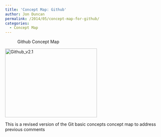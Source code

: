 ```yaml
---
title: 'Concept Map: Github'
author: Jon Duncan
permalink: /2014/05/concept-map-for-github/
categories:
  - Concept Map
---
```

<dl class="wp-caption alignnone" id="attachment_6924" style="width: 310px;">
  <dt class="wp-caption-dt">
  </dt>
  
  <dd class="wp-caption-dd">
    Github Concept Map
  </dd>
</dl>

[<img class="alignnone size-medium wp-image-7068" alt="Github_v2.1" src="http://teaching.software-carpentry.org/wp-content/uploads/2014/05/Github_v2.1-300x225.jpg" width="300" height="225" />][1]

This is a revised version of the Git basic concepts concept map to address previous comments

 [1]: http://teaching.software-carpentry.org/wp-content/uploads/2014/05/Github_v2.1.jpg
